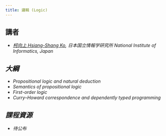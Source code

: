 ```yaml
---
title: 邏輯 (Logic)
---
```


## 講者

- [<i class="fa fa-globe fa-fw"/>柯向上 Hsiang-Shang Ko](https://josh-hs-ko.github.io), 日本国立情報学研究所 National Institute of Informatics, Japan

## 大綱

+ Propositional logic and natural deduction
+ Semantics of propositional logic
+ First-order logic
+ Curry–Howard correspondence and dependently typed programming

## 課程資源

+ *待公布*

